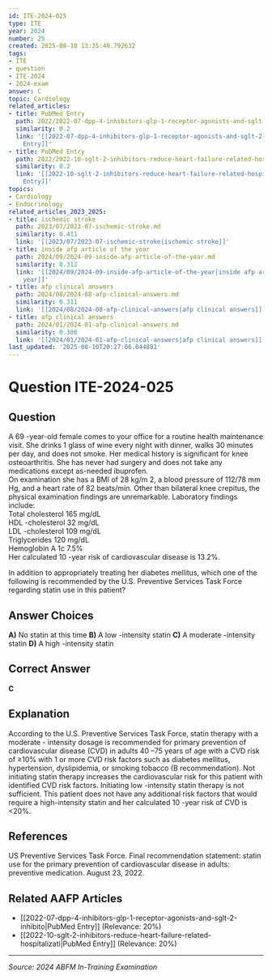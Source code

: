 ```yaml
---
id: ITE-2024-025
type: ITE
year: 2024
number: 25
created: 2025-08-10 13:35:40.792632
tags:
- ITE
- question
- ITE-2024
- 2024-exam
answer: C
topic: Cardiology
related_articles:
- title: PubMed Entry
  path: 2022/2022-07-dpp-4-inhibitors-glp-1-receptor-agonists-and-sglt-2-inhibito.md
  similarity: 0.2
  link: '[[2022-07-dpp-4-inhibitors-glp-1-receptor-agonists-and-sglt-2-inhibito|PubMed
    Entry]]'
- title: PubMed Entry
  path: 2022/2022-10-sglt-2-inhibitors-reduce-heart-failure-related-hospitalizati.md
  similarity: 0.2
  link: '[[2022-10-sglt-2-inhibitors-reduce-heart-failure-related-hospitalizati|PubMed
    Entry]]'
topics:
- Cardiology
- Endocrinology
related_articles_2023_2025:
- title: ischemic stroke
  path: 2023/07/2023-07-ischemic-stroke.md
  similarity: 0.411
  link: '[[2023/07/2023-07-ischemic-stroke|ischemic stroke]]'
- title: inside afp article of the year
  path: 2024/09/2024-09-inside-afp-article-of-the-year.md
  similarity: 0.312
  link: '[[2024/09/2024-09-inside-afp-article-of-the-year|inside afp article of the
    year]]'
- title: afp clinical answers
  path: 2024/08/2024-08-afp-clinical-answers.md
  similarity: 0.311
  link: '[[2024/08/2024-08-afp-clinical-answers|afp clinical answers]]'
- title: afp clinical answers
  path: 2024/01/2024-01-afp-clinical-answers.md
  similarity: 0.306
  link: '[[2024/01/2024-01-afp-clinical-answers|afp clinical answers]]'
last_updated: '2025-08-10T20:27:06.044881'
---
```


# Question ITE-2024-025

## Question
A 69 -year-old female comes to your office for a routine health maintenance visit. She drinks 1 glass 
of wine every night with dinner, walks 30 minutes per day, and does not smoke. Her medical history 
is significant for knee osteoarthritis. She has never had surgery and does not take any medications except as-needed ibuprofen.  
 On examination she has a BMI of 28 kg/m
2, a blood pressure of 112/78 mm Hg, and a heart rate of 
82 beats/min. Other than bilateral knee crepitus, the physical examination findings are unremarkable. 
Laboratory findings include:  
Total cholesterol  165 mg/dL  
HDL -cholesterol  32 mg/dL  
LDL -cholesterol  109 mg/dL  
Triglycerides  120 mg/dL  
Hemoglobin A 1c 7.5%  
Her calculated 10 -year risk of cardiovascular disease is 13.2%.  
 
In addition to appropriately treating her diabetes mellitus, which one of the following is 
recommended by the U.S. Preventive Services Task Force regarding statin use in this patient?

## Answer Choices
**A)** No statin at this time
**B)** A low -intensity statin
**C)** A moderate -intensity statin
**D)** A high -intensity statin

## Correct Answer
**C**

## Explanation
According to the U.S. Preventive Services Task Force, statin therapy with a moderate - intensity dosage is recommended for primary prevention of cardiovascular disease (CVD) in adults 40 –75 years of age with a CVD risk of ≥10% with 1 or more CVD risk factors such as diabetes mellitus, hypertension, dyslipidemia, or smoking tobacco (B recommendation). Not initiating statin therapy increases the cardiovascular risk for this patient with identified CVD risk factors. Initiating low -intensity statin therapy is not sufficient. This patient does not have any additional risk factors that would require a high-intensity statin and her calculated 10 -year risk of CVD is <20%.

## References
US Preventive Services Task Force. Final recommendation statement: statin use for the primary prevention of cardiovascular disease in adults: preventive medication. August 23, 2022.

## Related AAFP Articles
- [[2022-07-dpp-4-inhibitors-glp-1-receptor-agonists-and-sglt-2-inhibito|PubMed Entry]] (Relevance: 20%)
- [[2022-10-sglt-2-inhibitors-reduce-heart-failure-related-hospitalizati|PubMed Entry]] (Relevance: 20%)

---
*Source: 2024 ABFM In-Training Examination*